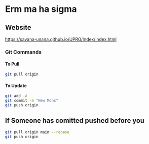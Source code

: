 # Erm ma ha sigma

## Website

<https://savana-unana.github.io/UPRO/Index/index.html>

### Git Commands

#### To Pull

``` bash
git pull origin
```

#### To Update

```bash
git add -A 
git commit -m "New Mons"
git push origin 

```

## If Someone has comitted pushed before you

 ``` bash
 git pull origin main --rebase
 git push origin
```
